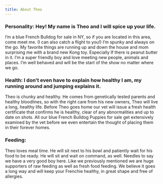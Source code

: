 ```yaml
---
title: About Theo
---
```


### Personality: Hey! My name is Theo and I will spice up your life.
I’m a blue French Bulldog for sale in NY, so if you are located in this area, come meet me. (I can also catch a flight to you!)
I’m spunky and always on the go. My favorite things are running up and down the house and mom surprising me with a brand new Kong toy. Especially If there is peanut butter in it.
I’m a super friendly boy and love meeting new people, animals and places. I’m well behaved and will be the start of the show no matter where we go. 


### Health: I don’t even have to explain how healthy I am, my running around and jumping explains it. 
Theo is chunky and healthy. He comes from genetically tested parents and healthy bloodlines, so with the right care from his new owners, Theo will live a long, healthy life.
Before Theo goes home our vet will issue a fresh health certificate that confirms he is healthy, clear of any abnormalities and up to date on shots. 
All our blue French Bulldog Puppies for sale get extensively examined by the vet before we even entertain the thought of placing them in their forever homes.

 
### Feeding:  
Theo loves meal time. He will sit next to his bowl and patiently wait for his food to be ready. He will sit and wait on command, as well. Needles to say we have a very good boy here.
Like we previously mentioned we are huge supporters of raw feeding as well as fresh food feeding. We believe it goes a long way and will keep your Frenchie healthy, in great shape and free of allergies. 
	


